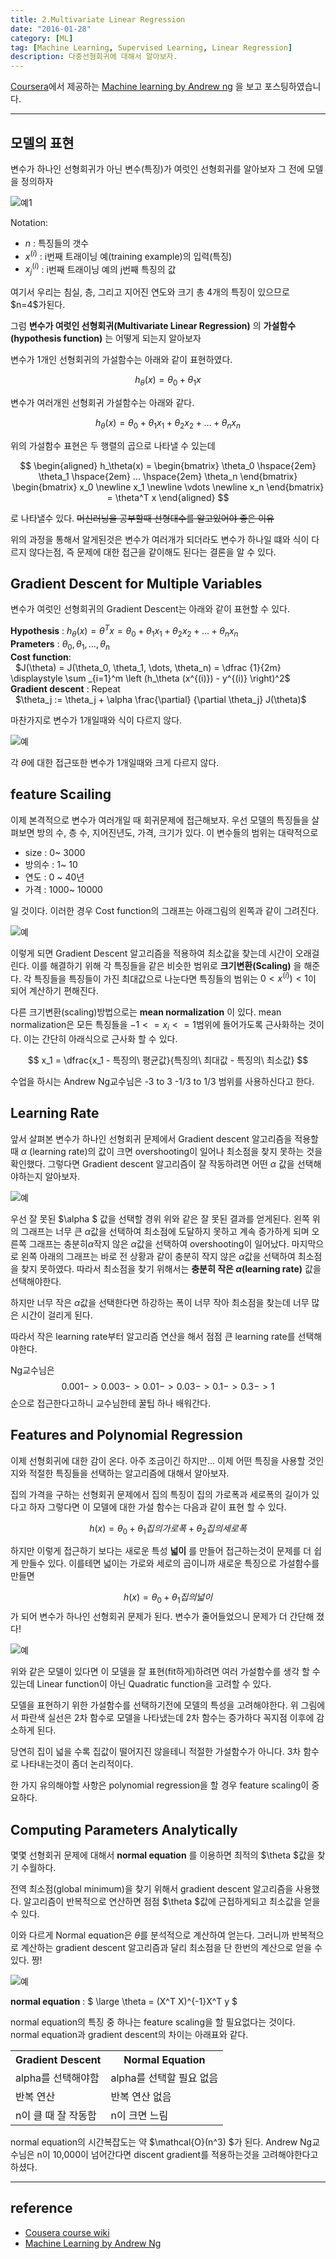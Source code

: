 ```yaml
---
title: 2.Multivariate Linear Regression
date: "2016-01-28"
category: [ML]
tag: [Machine Learning, Supervised Learning, Linear Regression]
description: 다중선형회귀에 대해서 알아보자.
---
```


[Coursera](https://www.coursera.org/)에서 제공하는 [Machine learning by Andrew ng](https://www.coursera.org/learn/machine-learning/) 을 보고 포스팅하였습니다.

---

## 모델의 표현

변수가 하나인 선형회귀가 아닌 변수(특징)가 여럿인 선형회귀를 알아보자 그 전에 모델을 정의하자

![예1](/./ml2-0.png)

Notation:

 - $n$ : 특징들의 갯수
 - $x^{(i)}$ : i번째 트래이닝 예(training example)의  입력(특징)
 - $x_j^{(i)}$ : i번째 트래이닝 예의 j번째 특징의 값

여기서 우리는 침실, 층, 그리고 지어진 연도와 크기 총 4개의 특징이 있으므로\$n=4$가된다.

그럼 **변수가 여럿인 선형회귀(Multivariate Linear Regression)** 의 **가설함수(hypothesis function)** 는 어떻게 되는지 알아보자

변수가 1개인 선형회귀의 가설함수는 아래와 같이 표현하였다.

$$
h_\theta(x) = \theta_0 + \theta_1x
$$

변수가 여러개읜 선형회귀 가설함수는 아래와 같다.

$$
h_\theta(x) = \theta_0 + \theta_1x_1 + \theta_2x_2 + \dots + \theta_nx_n
$$

위의 가설함수 표현은 두 행렬의 곱으로 나타낼 수 있는데

$$
\begin{aligned}
h_\theta(x) =
\begin{bmatrix}
\theta_0 \hspace{2em}  \theta_1 \hspace{2em}  ...  \hspace{2em}  \theta_n
\end{bmatrix}
\begin{bmatrix}
x_0 \newline
x_1 \newline
\vdots \newline
x_n
\end{bmatrix}
= \theta^T x
\end{aligned}
$$

로 나타낼수 있다. ~~머신러닝을 공부할때 선형대수를 알고있어야 좋은 이유~~

위의 과정을 통해서 알게된것은 변수가 여러개가 되더라도 변수가 하나일 떄와 식이 다르지 않다는점, 즉 문제에 대한 접근을 같이해도 된다는 결론을 알 수 있다.

## Gradient Descent for Multiple Variables

변수가 여럿인 선형회귀의 Gradient Descent는 아래와 같이 표현할 수 있다.

**Hypothesis** : $h_\theta(x) = \theta^Tx = \theta_0 + \theta_1x_1 + \theta_2x_2 + \dots + \theta_nx_n$
<br>
**Prameters** : $\theta_0, \theta_1, \dots, \theta_n$
<br>
**Cost function**:<br>
&nbsp;
$J(\theta) = J(\theta_0, \theta_1, \dots, \theta_n) = \dfrac {1}{2m} \displaystyle \sum _{i=1}^m \left (h_\theta (x^{(i)}) - y^{(i)} \right)^2$
<br>
**Gradient descent** : Repeat <br>
&nbsp;
$\theta_j := \theta_j + \alpha \frac{\partial}	{\partial \theta_j} J(\theta)$

마찬가지로 변수가 1개일때와 식이 다르지 않다.

![예](/./ml2-1.png)

각 $\theta$에 대한 접근또한 변수가 1개일때와 크게 다르지 않다.

## feature Scailing

이제 본격적으로 변수가 여러개일 때 회귀문제에 접근해보자.
우선 모델의 특징들을 살펴보면 방의 수, 층 수, 지어진년도, 가격, 크기가 있다. 이 변수들의 범위는 대략적으로

  - size : 0~ 3000
  - 방의수 : 1~ 10
  - 연도 : 0 ~ 40년
  - 가격 : 1000~ 10000

일 것이다. 이러한 경우 Cost function의 그래프는 아래그림의 왼쪽과 같이 그려진다.

![예](/./ml2-2.png)

이렇게 되면 Gradient Descent 알고리즘을 적용하여 최소값을 찾는데 시간이 오래걸린다. 이를 해결하기 위해 각 특징들을 같은 비슷한 범위로 **크기변환(Scaling)** 을 해준다. 각 특징들을 특징들이 가진 최대값으로 나눈다면 특징들의 범위는 $0<x^{(i)}) <1$이 되어 계산하기 편해진다.

다른 크기변환(scaling)방법으로는 **mean normalization** 이 있다.
mean normalization은 모든 특징들을 $-1 <= x_i <= 1$범위에 들어가도록 근사화하는 것이다. 이는 간단히 아래식으로 근사화 할 수 있다.

$$
x_1 = \dfrac{x_1 - 특징의\ 평균값}{특징의\ 최대값 - 특징의\ 최소값}
$$

수업을 하시는 Andrew Ng교수님은 -3 to 3 -1/3 to 1/3 범위를 사용하신다고 한다.

## Learning Rate
앞서 살펴본 변수가 하나인 선형회귀 문제에서 Gradient descent 알고리즘을 적용할 때 $\alpha$ (learning rate)의 값이 크면 overshooting이 일어나 최소점을 찾지 못하는 것을 확인했다. 그렇다면 Gradient descent 알고리즘이 잘 작동하려면 어떤 $\alpha$ 값을 선택해야하는지 알아보자.

![예](/./ml2-3.png)

우선 잘 못된 $\alpha $ 값을 선택할 경위 위와 같은 잘 못된 결과를 얻게된다. 왼쪽 위의 그래프는 너무 큰 $\alpha$값을 선택하여 최소점에 도달하지 못하고 계속 증가하게 되며 오른쪽 그래프는 충분히$\alpha$작지 않은 $\alpha$값을 선택하여 overshooting이 일어났다. 마지막으로 왼쪽 아래의 그래프는 바로 전 상황과 같이 충분히 작지 않은 $\alpha$값을 선택하여 최소점을 찾지 못하였다. 따라서 최소점을 찾기 위해서는 **충분히 작은 $\alpha$(learning rate)** 값을 선택해야한다.

하지만 너무 작은 $\alpha$값을 선택한다면 하강하는 폭이 너무 작아 최소점을 찾는데 너무 많은 시간이 걸리게 된다.

따라서 작은 learning rate부터 알고리즘 연산을 해서 점점 큰 learning rate를 선택해야한다.

Ng교수님은
$$
0.001 -> 0.003 -> 0.01 -> 0.03 -> 0.1 -> 0.3 -> 1
$$
순으로 접근한다고하니 교수님한테 꿀팁 하나 배워간다.

## Features and Polynomial Regression

이제 선형회귀에 대한 감이 온다. 아주 조금이긴 하지만... 이제 어떤 특징을 사용할 것인지와 적절한 특징들을 선택하는 알고리즘에 대해서 알아보자.

집의 가격을 구하는 선형회귀 문제에서 집의 특징이 집의 가로폭과 세로폭의 길이가 있다고 하자 그렇다면 이 모델에 대한 가설 함수는 다음과 같이 표현 할 수 있다.

$$
h(x) = \theta_0 + \theta_1 집의 가로폭 + \theta_2 집의세로폭
$$

하지만 이렇게 접근하기 보다는 새로운 특성 **넓이** 를 만들어 접근하는것이 문제를 더 쉽게 만들수 있다. 이를테면 넓이는 가로와 세로의 곱이니까 새로운 특징으로 가설함수를 만들면

$$
h(x) = \theta_0 + \theta_1 집의넓이
$$
가 되어 변수가 하나인 선형회귀 문제가 된다. 변수가 줄어들었으니 문제가 더 간단해 졌다!

![예](/./ml2-4.png)

위와 같은 모델이 있다면 이 모델을 잘 표현(fit하게)하려면 여러 가설함수를 생각 할 수 있는데 Linear function이 아닌 Quadratic function을 고려할 수 있다.

모델을 표현하기 위한 가설함수를 선택하기전에 모델의 특성을 고려해야한다. 위 그림에서 파란색 실선은 2차 함수로 모델을 나타냈는데 2차 함수는 증가하다 꼭지점 이후에 감소하게 된다.

당연히 집이 넓을 수록 집값이 떨어지진 않을테니 적절한 가설함수가 아니다. 3차 함수로 나타내는것이 좀더 논리적이다.

한 가지 유의해야할 사항은 polynomial regression을 할 경우 feature scaling이 중요하다.

## Computing Parameters Analytically

몇몇 선형회귀 문제에 대해서 **normal equation** 를 이용하면 최적의 $\theta $값을 찾기 수월하다.

전역 최소점(global minimum)을 찾기 위해서 gradient descent 알고리즘을 사용했다. 알고리즘이 반복적으로 연산하면 점점 $\theta $값에 근접하게되고 최소값을 얻을 수 있다.

이와 다르게 Normal equation은 $\theta$를 분석적으로 계산하여 얻는다. 그러니까 반복적으로 계산하는 gradient descent 알고리즘과 달리 최소점을 단 한번의 계산으로 얻을 수 있다. 짱!

![예](/./ml2-5.png)

**normal equation** :
$
\large
\theta = (X^T X)^{-1}X^T y
$

normal equation의 특징 중 하나는 feature scaling을 할 필요없다는 것이다.  normal equation과 gradient descent의 차이는 아래표와 같다.

<table>
<tbody>
	<tr><th>Gradient Descent</th><th>Normal Equation</th></tr>
	<tr><td>alpha를 선택해야함</td><td>alpha를 선택할 필요 없음</td></tr>
	<tr><td>반복 연산</td><td>반복 연산 없음</td></tr>
	<tr><td>n이 클 때 잘 작동함</td><td>n이 크면 느림</td></tr>
	</tbody>
</table>

normal equation의 시간복잡도는 약 $\mathcal{O}(n^3) $가 된다. Andrew Ng교수님은 n이 10,000이 넘어간다면 discent gradient를 적용하는것을 고려해야한다고 하셨다.

---

## reference

 - [Cousera course wiki](https://share.coursera.org/wiki/index.php/ML:Linear_Regression_with_Multiple_Variables#Polynomial_Regression)
 - [Machine Learning by Andrew Ng](https://www.coursera.org/learn/machine-learning/home/week/2)
